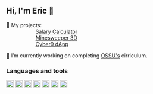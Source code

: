## Hi, I'm Eric :wave:

🌱 My projects:<br/>
&nbsp;&nbsp;&nbsp;&nbsp;&nbsp;&nbsp;&nbsp;&nbsp;&nbsp;&nbsp;&nbsp;&nbsp;&nbsp;&nbsp;&nbsp;&nbsp;&nbsp;&nbsp;&nbsp;  [Salary Calculator](https://github.com/UnrealPenguin/SalaryCalculator) <br/>
&nbsp;&nbsp;&nbsp;&nbsp;&nbsp;&nbsp;&nbsp;&nbsp;&nbsp;&nbsp;&nbsp;&nbsp;&nbsp;&nbsp;&nbsp;&nbsp;&nbsp;&nbsp;&nbsp;  [Minesweeper 3D](https://github.com/UnrealPenguin/Minesweeper3D) <br/>
&nbsp;&nbsp;&nbsp;&nbsp;&nbsp;&nbsp;&nbsp;&nbsp;&nbsp;&nbsp;&nbsp;&nbsp;&nbsp;&nbsp;&nbsp;&nbsp;&nbsp;&nbsp;&nbsp;  [Cyber9 dApp](https://github.com/UnrealPenguin/Cyber9)

🔭 I’m currently working on completing [OSSU's](https://github.com/ossu/computer-science) cirriculum. </br>

### Languages and tools
<code><img height="20" src="https://cdn.jsdelivr.net/gh/devicons/devicon/icons/javascript/javascript-original.svg" /></code>
<code><img height="20" src="https://cdn.jsdelivr.net/gh/devicons/devicon/icons/python/python-original.svg" /></code>
<code><img height="20" src="https://cdn.jsdelivr.net/gh/devicons/devicon/icons/css3/css3-original.svg" /></code>
<code><img height="20" src="https://cdn.jsdelivr.net/gh/devicons/devicon/icons/react/react-original.svg" /></code>
<code><img height="20" src="https://cdn.jsdelivr.net/gh/devicons/devicon/icons/redux/redux-original.svg" /></code>
<code><img height="20" src="https://cdn.jsdelivr.net/gh/devicons/devicon/icons/solidity/solidity-original.svg" /></code>
<code><img height="20" src="https://cdn.jsdelivr.net/gh/devicons/devicon/icons/git/git-original.svg" /></code>
<code>
          
          


<!--
**UnrealPenguin/UnrealPenguin** is a ✨ _special_ ✨ repository because its `README.md` (this file) appears on your GitHub profile.

Here are some ideas to get you started:

- 🔭 I’m currently working on ...
- 🌱 I’m currently learning ...
- 👯 I’m looking to collaborate on ...
- 🤔 I’m looking for help with ...
- 💬 Ask me about ...
- 📫 How to reach me: ...
- 😄 Pronouns: ...
- ⚡ Fun fact: ...
-->
